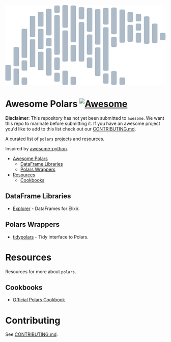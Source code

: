 ![Awesome pandas logo](/img/polars-logo-dimmed.svg)

# Awesome Polars [![Awesome](https://awesome.re/badge-flat2.svg)](https://awesome.re)

**Disclaimer**: This repository has not yet been submitted to `awesome`. We want this repo to marinate before submitting it. If you have an awesome project you'd like to add to this list check out our [CONTRIBUTING.md](/CONTRIBUTING.md).

A curated list of `polars` projects and resources.

Inspired by [awesome-python](https://github.com/vinta/awesome-python).

- [Awesome Polars](#awesome-polars)
  - [DataFrame Libraries](#dataframe-libraries)
  - [Polars Wrappers](#polars-wrappers)
- [Resources](#resources)
  - [Cookbooks](#cookbooks)

## DataFrame Libraries

- [Explorer](https://github.com/elixir-nx/explorer) - DataFrames for Elixir.

## Polars Wrappers

- [tidypolars](https://github.com/markfairbanks/tidypolars) - Tidy interface to Polars.


# Resources

Resources for more about `polars`.

## Cookbooks

- [Official Polars Cookbook](https://pola-rs.github.io/polars-book/user-guide/)

# Contributing

See [CONTRIBUTING.md](/CONTRIBUTING.md).
